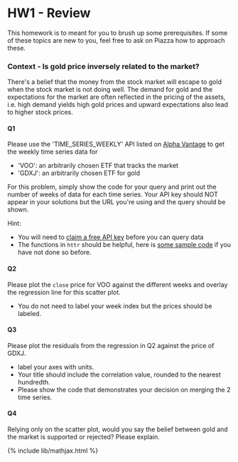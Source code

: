 # HW1 - Review

This homework is to meant for you to brush up some prerequisites.
If some of these topics are new to you, feel free to ask on Piazza how to approach these.

### Context - Is gold price inversely related to the market?

There's a belief that the money from the stock market will escape to gold
when the stock market is not doing well. The demand for gold and the expectations
for the market are often reflected in the pricing of the assets, i.e. high demand yields
high gold prices and upward expectations also lead to higher stock prices.

#### Q1 
Please use the 'TIME_SERIES_WEEKLY' API listed on [Alpha Vantage](https://www.alphavantage.co/documentation/)
to get the weekly time series data for
- 'VOO': an arbitrarily chosen ETF that tracks the market
- 'GDXJ': an arbitrarily chosen ETF for gold

For this problem, simply show the code for your query and print out the number of weeks of data for each time series.
Your API key should NOT appear in your solutions but the URL you're using and the query should be shown.

Hint:
- You will need to [claim a free API key](https://www.alphavantage.co/support/#api-key) before you can query data
- The functions in `httr` should be helpful, here is [some sample code](https://leewtai.github.io/courses/stat_computing/lectures/learning_r_scraping_and_api.html) if you have not done so before.


#### Q2
Please plot the `close` price for VOO against the different weeks and overlay the regression line for this scatter plot.
- You do not need to label your week index but the prices should be labeled.


#### Q3
Please plot the residuals from the regression in Q2 against the price of GDXJ.
- label your axes with units.
- Your title should include the correlation value, rounded to the nearest hundredth.
- Please show the code that demonstrates your decision on merging the 2 time series.

#### Q4
Relying only on the scatter plot, would you say the belief between gold and the market
is supported or rejected? Please explain.

{% include lib/mathjax.html %}
